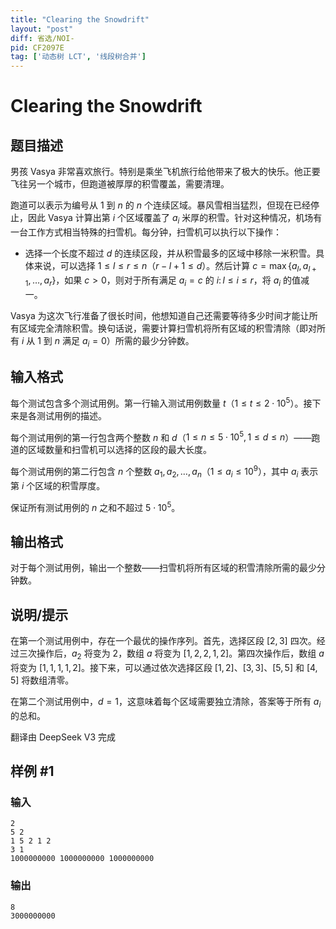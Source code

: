 ```yaml
---
title: "Clearing the Snowdrift"
layout: "post"
diff: 省选/NOI-
pid: CF2097E
tag: ['动态树 LCT', '线段树合并']
---
```


# Clearing the Snowdrift

## 题目描述

男孩 Vasya 非常喜欢旅行。特别是乘坐飞机旅行给他带来了极大的快乐。他正要飞往另一个城市，但跑道被厚厚的积雪覆盖，需要清理。

跑道可以表示为编号从 $1$ 到 $n$ 的 $n$ 个连续区域。暴风雪相当猛烈，但现在已经停止，因此 Vasya 计算出第 $i$ 个区域覆盖了 $a_i$ 米厚的积雪。针对这种情况，机场有一台工作方式相当特殊的扫雪机。每分钟，扫雪机可以执行以下操作：

- 选择一个长度不超过 $d$ 的连续区段，并从积雪最多的区域中移除一米积雪。具体来说，可以选择 $1 \le l \le r \le n$（$r - l + 1 \le d$）。然后计算 $c = \max \{ a_l, a_{l + 1}, \ldots , a_r \}$，如果 $c > 0$，则对于所有满足 $a_i = c$ 的 $i \colon l \le i \le r$，将 $a_i$ 的值减一。

Vasya 为这次飞行准备了很长时间，他想知道自己还需要等待多少时间才能让所有区域完全清除积雪。换句话说，需要计算扫雪机将所有区域的积雪清除（即对所有 $i$ 从 $1$ 到 $n$ 满足 $a_i = 0$）所需的最少分钟数。

## 输入格式

每个测试包含多个测试用例。第一行输入测试用例数量 $t$（$1 \le t \le 2 \cdot 10^5$）。接下来是各测试用例的描述。

每个测试用例的第一行包含两个整数 $n$ 和 $d$（$1 \le n \le 5 \cdot 10^5, 1 \le d \le n$）——跑道的区域数量和扫雪机可以选择的区段的最大长度。

每个测试用例的第二行包含 $n$ 个整数 $a_1, a_2, \ldots, a_n$（$1 \le a_i \le 10^9$），其中 $a_i$ 表示第 $i$ 个区域的积雪厚度。

保证所有测试用例的 $n$ 之和不超过 $5 \cdot 10^5$。

## 输出格式

对于每个测试用例，输出一个整数——扫雪机将所有区域的积雪清除所需的最少分钟数。

## 说明/提示

在第一个测试用例中，存在一个最优的操作序列。首先，选择区段 $[2, 3]$ 四次。经过三次操作后，$a_2$ 将变为 $2$，数组 $a$ 将变为 $[1, 2, 2, 1, 2]$。第四次操作后，数组 $a$ 将变为 $[1, 1, 1, 1, 2]$。接下来，可以通过依次选择区段 $[1, 2]$、$[3, 3]$、$[5, 5]$ 和 $[4, 5]$ 将数组清零。

在第二个测试用例中，$d = 1$，这意味着每个区域需要独立清除，答案等于所有 $a_i$ 的总和。

翻译由 DeepSeek V3 完成

## 样例 #1

### 输入

```
2
5 2
1 5 2 1 2
3 1
1000000000 1000000000 1000000000
```

### 输出

```
8
3000000000
```

